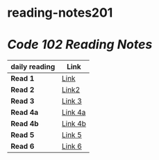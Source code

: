 # reading-notes201
# *Code 102 Reading Notes*

   |  daily reading           |  Link          |
   |-------------|------------|
   | **Read 1** | [Link](https://sondosnasrallah.github.io/reading-notes/Read01) |
   | **Read 2** | [Link2](https://sondosnasrallah.github.io/reading-notes/Read02)|
   | **Read 3** | [Link 3](https://sondosnasrallah.github.io/reading-notes/Read03)|
   | **Read 4a**| [Link 4a](https://sondosnasrallah.github.io/reading-notes/Read04a)|
   | **Read 4b** | [Link 4b](https://sondosnasrallah.github.io/reading-notes/Read04b)|
   | **Read 5** | [Link 5](https://sondosnasrallah.github.io/reading-notes/Read05)|
   | **Read 6** | [Link 6](https://sondosnasrallah.github.io/reading-notes/Read06)|
   
  
